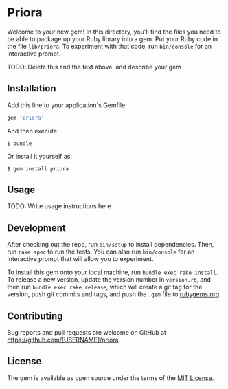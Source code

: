 # Priora

Welcome to your new gem! In this directory, you'll find the files you need to be able to package up your Ruby library into a gem. Put your Ruby code in the file `lib/priora`. To experiment with that code, run `bin/console` for an interactive prompt.

TODO: Delete this and the text above, and describe your gem

## Installation

Add this line to your application's Gemfile:

```ruby
gem 'priora'
```

And then execute:

    $ bundle

Or install it yourself as:

    $ gem install priora

## Usage

TODO: Write usage instructions here

## Development

After checking out the repo, run `bin/setup` to install dependencies. Then, run `rake spec` to run the tests. You can also run `bin/console` for an interactive prompt that will allow you to experiment.

To install this gem onto your local machine, run `bundle exec rake install`. To release a new version, update the version number in `version.rb`, and then run `bundle exec rake release`, which will create a git tag for the version, push git commits and tags, and push the `.gem` file to [rubygems.org](https://rubygems.org).

## Contributing

Bug reports and pull requests are welcome on GitHub at https://github.com/[USERNAME]/priora.

## License

The gem is available as open source under the terms of the [MIT License](https://opensource.org/licenses/MIT).
